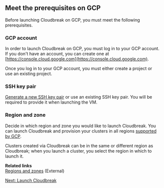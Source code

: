 ## Meet the prerequisites on GCP 

Before launching Cloudbreak on GCP, you must meet the following prerequisites.

### GCP account 

In order to launch Cloudbreak on GCP, you must log in to your GCP account. If you don't have an account, you can create one at [https://console.cloud.google.com](https://console.cloud.google.com).

Once you log in to your GCP account, you must either create a project or use an existing project. 

### SSH key pair 

[Generate a new SSH key pair](faq.md#generate-ssh-key-pair) or use an existing SSH key pair. You will be required to provide it when launching the VM. 

### Region and zone 

Decide in which region and zone you would like to launch Cloudbreak. You can launch Cloudbreak and provision your clusters in all regions [supported by GCP](https://cloud.google.com/compute/docs/regions-zones/regions-zones).  

Clusters created via Cloudbreak can be in the same or different region as Cloudbreak; when you launch a cluster, you select the region in which to launch it. 

**Related links**  
[Regions and zones](https://cloud.google.com/compute/docs/regions-zones/) (External) 


<div class="next">
<a href="../gcp-launch/index.html">Next: Launch Cloudbreak</a>
</div>
